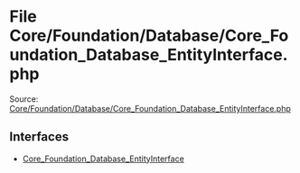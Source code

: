 File Core/Foundation/Database/Core_Foundation_Database_EntityInterface.php
=========

Source: [Core/Foundation/Database/Core_Foundation_Database_EntityInterface.php](https://github.com/PrestaShop/PrestaShop/blob/1.6.1.0/Core/Foundation/Database/Core_Foundation_Database_EntityInterface.php)

Interfaces
----------

* [Core_Foundation_Database_EntityInterface](interface.Core_Foundation_Database_EntityInterface.md)


